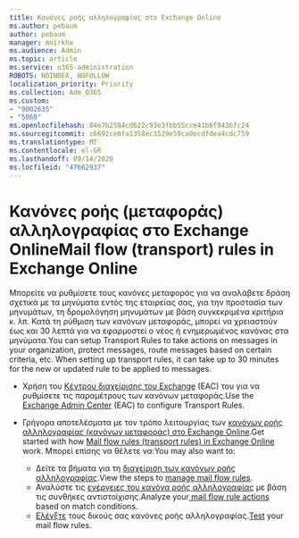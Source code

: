 ```yaml
---
title: Κανόνες ροής αλληλογραφίας στο Exchange Online
ms.author: pebaum
author: pebaum
manager: mnirkhe
ms.audience: Admin
ms.topic: article
ms.service: o365-administration
ROBOTS: NOINDEX, NOFOLLOW
localization_priority: Priority
ms.collection: Adm_O365
ms.custom:
- "9002635"
- "5068"
ms.openlocfilehash: 84e7b2584cd622c93e3fbb55cce41b6f9436fc24
ms.sourcegitcommit: c6692ce0fa1358ec3529e59ca0ecdfdea4cdc759
ms.translationtype: MT
ms.contentlocale: el-GR
ms.lasthandoff: 09/14/2020
ms.locfileid: "47662937"
---
```

# <a name="mail-flow-transport-rules-in-exchange-online"></a><span data-ttu-id="d2e27-102">Κανόνες ροής (μεταφοράς) αλληλογραφίας στο Exchange Online</span><span class="sxs-lookup"><span data-stu-id="d2e27-102">Mail flow (transport) rules in Exchange Online</span></span>

<span data-ttu-id="d2e27-103">Μπορείτε να ρυθμίσετε τους κανόνες μεταφοράς για να αναλάβετε δράση σχετικά με τα μηνύματα εντός της εταιρείας σας, για την προστασία των μηνυμάτων, τη δρομολόγηση μηνυμάτων με βάση συγκεκριμένα κριτήρια κ. λπ.  Κατά τη ρύθμιση των κανόνων μεταφοράς, μπορεί να χρειαστούν έως και 30 λεπτά για να εφαρμοστεί ο νέος ή ενημερωμένος κανόνας στα μηνύματα.</span><span class="sxs-lookup"><span data-stu-id="d2e27-103">You can setup Transport Rules to take actions on messages in your organization, protect messages, route messages based on certain criteria, etc.  When setting up transport rules, it can take up to 30 minutes for the new or updated rule to be applied to messages.</span></span>

- <span data-ttu-id="d2e27-104">Χρήση του [Κέντρου διαχείρισης του Exchange](https://go.microsoft.com/fwlink/p/?linkid=834822) (EAC) του για να ρυθμίσετε τις παραμέτρους των κανόνων μεταφοράς.</span><span class="sxs-lookup"><span data-stu-id="d2e27-104">Use the [Exchange Admin Center](https://go.microsoft.com/fwlink/p/?linkid=834822) (EAC) to configure Transport Rules.</span></span>

- <span data-ttu-id="d2e27-105">Γρήγορα αποτελέσματα με τον τρόπο λειτουργίας των [κανόνων ροής αλληλογραφίας (κανόνων μεταφοράς) στο Exchange Online](https://docs.microsoft.com/exchange/security-and-compliance/mail-flow-rules/mail-flow-rules).</span><span class="sxs-lookup"><span data-stu-id="d2e27-105">Get started with how [Mail flow rules (transport rules) in Exchange Online](https://docs.microsoft.com/exchange/security-and-compliance/mail-flow-rules/mail-flow-rules) work.</span></span> <span data-ttu-id="d2e27-106">Μπορεί επίσης να θέλετε να:</span><span class="sxs-lookup"><span data-stu-id="d2e27-106">You may also want to:</span></span>

    - <span data-ttu-id="d2e27-107">Δείτε τα βήματα για τη [διαχείριση των κανόνων ροής αλληλογραφίας](https://docs.microsoft.com/exchange/security-and-compliance/mail-flow-rules/manage-mail-flow-rules).</span><span class="sxs-lookup"><span data-stu-id="d2e27-107">View the steps to [manage mail flow rules](https://docs.microsoft.com/exchange/security-and-compliance/mail-flow-rules/manage-mail-flow-rules).</span></span>
    - <span data-ttu-id="d2e27-108">Αναλύστε τις [ενέργειες του κανόνα ροής αλληλογραφίας](https://docs.microsoft.com/exchange/security-and-compliance/mail-flow-rules/mail-flow-rule-actions) με βάση τις συνθήκες αντιστοίχισης.</span><span class="sxs-lookup"><span data-stu-id="d2e27-108">Analyze your[ mail flow rule actions](https://docs.microsoft.com/exchange/security-and-compliance/mail-flow-rules/mail-flow-rule-actions) based on match conditions.</span></span>
    - <span data-ttu-id="d2e27-109">[Ελέγξτε](https://docs.microsoft.com/exchange/security-and-compliance/mail-flow-rules/test-mail-flow-rules) τους δικούς σας κανόνες ροής αλληλογραφίας.</span><span class="sxs-lookup"><span data-stu-id="d2e27-109">[Test](https://docs.microsoft.com/exchange/security-and-compliance/mail-flow-rules/test-mail-flow-rules) your mail flow rules.</span></span>
